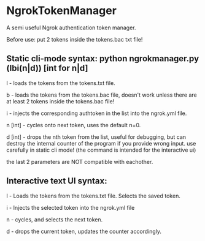 # NgrokTokenManager
A semi useful Ngrok authentication token manager.

Before use: put 2 tokens inside the tokens.bac txt file!

## Static cli-mode syntax: python ngrokmanager.py (lbi(n|d)) [int for n|d]

l - loads the tokens from the tokens.txt file.

b - loads the tokens from the tokens.bac file, doesn't work unless there are at least 2 tokens inside the tokens.bac file!

i - injects the corresponding authtoken in the list into the ngrok.yml file.

n [int] - cycles onto next token, uses the default n=0.

d [int] - drops the nth token from the list, useful for debugging, but can destroy the internal counter of the program if you provide wrong input. use carefully in static cli mode! (the command is intended for the interactive ui)

the last 2 parameters are NOT compatible with eachother.

## Interactive text UI syntax:

l - Loads the tokens from the tokens.txt file. Selects the saved token.

i - Injects the selected token into the ngrok.yml file

n - cycles, and selects the next token.

d - drops the current token, updates the counter accordingly.
